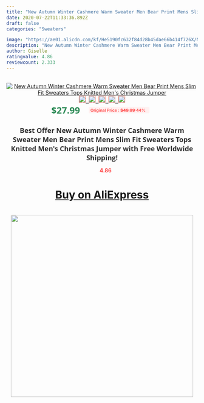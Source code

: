 ```yaml
---
title: "New Autumn Winter Cashmere Warm Sweater Men Bear Print Mens Slim Fit Sweaters Tops Knitted Men's Christmas Jumper"
date: 2020-07-22T11:33:36.892Z
draft: false
categories: "Sweaters"

image: "https://ae01.alicdn.com/kf/He5190fc632f84d28b45dae66b414f726X/New-Autumn-Winter-Cashmere-Warm-Sweater-Men-Bear-Print-Mens-Slim-Fit-Sweaters-Tops-Knitted-Men.jpg"
description: "New Autumn Winter Cashmere Warm Sweater Men Bear Print Mens Slim Fit Sweaters Tops Knitted Men's Christmas Jumper"
author: Giselle
ratingvalue: 4.86
reviewcount: 2.333
---
```

<br>
<div style="text-align: center;">
<a href="https://s.click.aliexpress.com/e/_ASpe1B" target="_blank" rel="nofollow noopener noreferrer"><img alt="New Autumn Winter Cashmere Warm Sweater Men Bear Print Mens Slim Fit Sweaters Tops Knitted Men's Christmas Jumper" class="magnifier-image" src="https://ae01.alicdn.com/kf/He5190fc632f84d28b45dae66b414f726X/New-Autumn-Winter-Cashmere-Warm-Sweater-Men-Bear-Print-Mens-Slim-Fit-Sweaters-Tops-Knitted-Men.jpg_640x640.jpg">
<br>
<img style="border:1px solid salmon" src="https://ae01.alicdn.com/kf/He5190fc632f84d28b45dae66b414f726X/New-Autumn-Winter-Cashmere-Warm-Sweater-Men-Bear-Print-Mens-Slim-Fit-Sweaters-Tops-Knitted-Men.jpg_120x120.jpg">&nbsp;&nbsp;<img style="border:1px solid salmon" src="https://ae01.alicdn.com/kf/Hc08d716f3d0241038a9bac0114fb9bbfr/New-Autumn-Winter-Cashmere-Warm-Sweater-Men-Bear-Print-Mens-Slim-Fit-Sweaters-Tops-Knitted-Men.jpg_120x120.jpg">&nbsp;&nbsp;<img style="border:1px solid salmon" src="https://ae01.alicdn.com/kf/H71d416fe107a4198b8c6b624ebefac43O/New-Autumn-Winter-Cashmere-Warm-Sweater-Men-Bear-Print-Mens-Slim-Fit-Sweaters-Tops-Knitted-Men.jpg_120x120.jpg">&nbsp;&nbsp;<img style="border:1px solid salmon" src="https://ae01.alicdn.com/kf/H429a46df5ba84df98e3be032be32a20er/New-Autumn-Winter-Cashmere-Warm-Sweater-Men-Bear-Print-Mens-Slim-Fit-Sweaters-Tops-Knitted-Men.jpg_120x120.jpg">&nbsp;&nbsp;<img style="border:1px solid salmon" src="https://ae01.alicdn.com/kf/H1d2486ad14c94cc3bf18b160f792f8b3g/New-Autumn-Winter-Cashmere-Warm-Sweater-Men-Bear-Print-Mens-Slim-Fit-Sweaters-Tops-Knitted-Men.jpg_120x120.jpg"></a></div><br0>
<div style="text-align: center;"><span style="background-color: white; border: 0px; box-sizing: border-box; color: seagreen; display: inline-block; font-family: &quot;open sans&quot; , &quot;arial&quot; , &quot;helvetica&quot; , sans-serif , &quot;heiti&quot;; font-size: 24px; font-stretch: inherit; font-weight: 700; line-height: inherit; margin: 0px 10px 0px 0px; padding: 0px; vertical-align: middle;">$27.99 </span>
<span style="background: rgb(255 , 241 , 241); border-radius: 3px; border: 0px; box-sizing: border-box; color: #ff4747; display: inline-block; font-family: inherit; font-size: 12px; font-stretch: inherit; font-style: inherit; font-variant: inherit; font-weight: 600; line-height: inherit; margin: 0px; padding: 2px 5px; transform: scale(0.9); vertical-align: middle;">Original Price : <b style="text-decoration: line-through;">$49.99 </b> 44%&nbsp;&nbsp;</span></div>
<h1 style="color: #333333; display: inline-block; font-family: &quot;open sans&quot; , &quot;arial&quot; , &quot;helvetica&quot; , sans-serif , &quot;heiti&quot;; font-size: 18px; font-stretch: inherit; font-weight: 700; text-align: center;">Best Offer New Autumn Winter Cashmere Warm Sweater Men Bear Print Mens Slim Fit Sweaters Tops Knitted Men's Christmas Jumper with Free Worldwide Shipping!</h1>
<div style="color: #ff4747; text-align: center;">
<img src="https://4.bp.blogspot.com/-M0ZcTcb-5uY/XleCXlxnR4I/AAAAAAAAAEc/OrjgMkXV1oMQFaCRZj5HQwOCBcu3w1FegCPcBGAYYCw/s1600/star.png" style="height: 15px;">&nbsp;<b>4.86</b></div>
<div class="button_cont" align="center"><a class="buynow_a" href="https://s.click.aliexpress.com/e/_ASpe1B" target="_blank" rel="nofollow noopener noreferrer"><H1>Buy on AliExpress</H1></a></div><br>
<div class="separator" style="clear: both; text-align: center;">
<img src="https://lh3.googleusercontent.com/-pTy5HemUv9M/XlePHvY0dAI/AAAAAAAAAE4/0nX5iRUoIWY8eMW9Dpxeirr157OZliDIgCLcBGAsYHQ/s1600/badge.gif" width="480">
</div>
